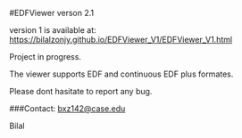 
#EDFViewer verson 2.1


version 1 is available at: https://bilalzonjy.github.io/EDFViewer_V1/EDFViewer_V1.html

Project in progress.

The viewer supports EDF and continuous EDF plus formates. 


Please dont hasitate to report any bug.

###Contact:
bxz142@case.edu

Bilal 
